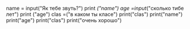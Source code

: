 
name = input("Як тебе звуть?")
print *("name")
age =input*("сколько тибе лет") 
print ("age")
clas =("в каком ты класе")
print("clas")
print("name")
print("age")
print("clas")
print("очень хорошо")

